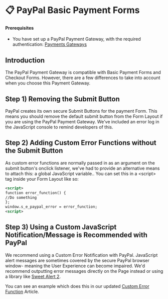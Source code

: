 # 📋 PayPal Basic Payment Forms

#### Prerequisites

* You have set up a PayPal Payment Gateway, with the required authentication: [Payments Gateways](../../payment-gateways/)

## Introduction

The PayPal Payment Gateway is compatible with Basic Payment Forms and Checkout Forms. However, there are a few differences to take into account when you choose this Payment Gateway.

## Step 1) Removing the Submit Button

PayPal creates its own secure Submit Buttons for the payment Form. This means you should remove the default submit button from the Form Layout if you are using the PayPal Payment Gateway. We've included an error log in the JavaScript console to remind developers of this.

## Step 2) Adding Custom Error Functions without the Submit Button

As custom error functions are normally passed in as an argument on the submit button's onclick listener, we've had to provide an alternative means to attach this: a global JavaScript variable.. You can set this in a \<script> tag inside your Form Layout like so:

```xml
<script>
function error_function() {
//Do something
};
window.s_e_paypal_error = error_function;	
<script>
```

## Step 3) Using a Custom JavaScript Notification/Message is Recommended with PayPal

We recommend using a Custom Error Notification with PayPal. JavaScript alert messages are sometimes covered by the secure PayPal browser window- meaning the User Experience can become impaired. We'd recommend outputting error messages directly on the Page instead or using a library like [Sweet Alert 2](https://sweetalert2.github.io/).

You can see an example which does this in our updated [Custom Error Function](https://developers.siteglide.com/custom-javascript-validation-for-forms) Article.
